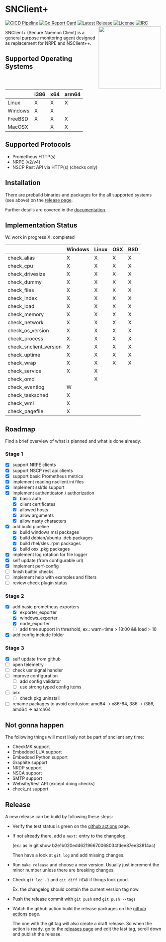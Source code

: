 # SNClient+

[![CICD Pipeline](https://github.com/Consol-Monitoring/snclient/actions/workflows/cicd.yml/badge.svg?branch=main)](https://github.com/Consol-Monitoring/snclient/actions/workflows/cicd.yml)
[![Go Report Card](https://goreportcard.com/badge/github.com/Consol-Monitoring/snclient)](https://goreportcard.com/report/github.com/Consol-Monitoring/snclient)
[![Latest Release](https://img.shields.io/github/v/release/Consol-Monitoring/snclient?sort=semver)](https://github.com/Consol-Monitoring/snclient/releases)
[![License](https://img.shields.io/github/license/Consol-Monitoring/snclient)](https://github.com/Consol-Monitoring/snclient/blob/main/LICENSE)
[![IRC](https://img.shields.io/badge/IRC-libera.chat%2F%23snclient-blue)](https://web.libera.chat/?nick=Guest?#snclient)
<a href="https://omd.consol.de/docs/snclient/logo/"><img src="./docs/logo/snclient.svg" style="float:right; margin: 3px; height: auto; width: 200px; float: right;"></a>

SNClient+ (Secure Naemon Client) is a general purpose monitoring agent designed as replacement for NRPE and NSClient++.

## Supported Operating Systems

|         | i386 | x64 | arm64 |
|---------|------|-----|-------|
| Linux   |   X  |  X  |   X   |
| Windows |   X  |  X  |       |
| FreeBSD |   X  |  X  |   X   |
| MacOSX  |      |  X  |   X   |

## Supported Protocols

- Prometheus HTTP(s)
- NRPE (v2/v4)
- NSCP Rest API via HTTP(s) (checks only)

## Installation

There are prebuild binaries and packages for the all supported systems (see above) on the
[release page](https://github.com/Consol-Monitoring/snclient/releases).

Further details are covered in the [documentation](https://omd.consol.de/docs/snclient/).

## Implementation Status

W: work in progress
X: completed

|                        | Windows |  Linux  |   OSX   |   BSD   |
|------------------------|---------|---------|---------|---------|
| check_alias            |    X    |    X    |    X    |    X    |
| check_cpu              |    X    |    X    |    X    |    X    |
| check_drivesize        |    X    |    X    |    X    |    X    |
| check_dummy            |    X    |    X    |    X    |    X    |
| check_files            |    X    |    X    |    X    |    X    |
| check_index            |    X    |    X    |    X    |    X    |
| check_load             |    X    |    X    |    X    |    X    |
| check_memory           |    X    |    X    |    X    |    X    |
| check_network          |    X    |    X    |    X    |    X    |
| check_os_version       |    X    |    X    |    X    |    X    |
| check_process          |    X    |    X    |    X    |    X    |
| check_snclient_version |    X    |    X    |    X    |    X    |
| check_uptime           |    X    |    X    |    X    |    X    |
| check_wrap             |    X    |    X    |    X    |    X    |
| check_service          |    X    |    X    |         |         |
| check_omd              |         |    X    |         |         |
| check_eventlog         |    W    |         |         |         |
| check_tasksched        |    X    |         |         |         |
| check_wmi              |    X    |         |         |         |
| check_pagefile         |    X    |         |         |         |

## Roadmap

Find a brief overview of what is planned and what is done already:

### Stage 1

- [X] support NRPE clients
- [X] support NSCP rest api clients
- [X] support basic Prometheus metrics
- [X] implement reading nsclient.ini files
- [X] implement ssl/tls support
- [X] implement authenticaton / authorization
  - [X] basic auth
  - [X] client certificates
  - [X] allowed hosts
  - [X] allow arguments
  - [X] allow nasty characters
- [X] add build pipeline
  - [X] build windows msi packages
  - [X] build debian/ubuntu .deb packages
  - [X] build rhel/sles .rpm packages
  - [X] build osx .pkg packages
- [X] implement log rotation for file logger
- [X] self update (from configurable url)
- [X] implement perf-config
- [ ] finish builtin checks
- [ ] implement help with examples and filters
- [ ] review check plugin status

### Stage 2

- [X] add basic prometheus exporters
  - [X] exporter_exporter
  - [X] windows_exporter
  - [X] node_exporter
  - [ ] add time support in threshold, ex.: warn=time > 18:00 && load > 10
- [X] add config include folder

### Stage 3

- [X] self update from github
- [ ] open telemetry
- [ ] check usr signal handler
- [ ] improve configuration
  - [ ] add config validator
  - [ ] use strong typed config items
- [ ] osx
  - [ ] check pkg uninstall
- [ ] rename packages to avoid confusion: amd64 -> x86-64, 386 -> i386, amd64 -> aarch64

## Not gonna happen

The following things will most likely not be part of snclient any time:

- CheckMK support
- Embedded LUA support
- Embedded Python support
- Graphite support
- NRDP support
- NSCA support
- SMTP support
- Website/Rest API (except doing checks)
- check_nt support

## Release

A new release can be build by following these steps:

- Verify the test status is green on the [github actions](https://github.com/ConSol-Monitoring/snclient/actions/workflows/cicd.yml) page.
- If not already there, add a `next:` entry to the changelog.

  (ex.: as in git show b2e1b020ed462196670068034fdee87ee33814ac)

  Then have a look at `git log` and add missing changes.

- Run `make release` and choose a new version. Usually just increment the
  minor number unless there are breaking changes.
- Check `git log -1` and `git diff HEAD` if things look good.

  Ex. the changelog should contain the current version tag now.

- Push the release commit with `git push` and `git push --tags`

- Watch the github action build the release packages on the [github actions](https://github.com/ConSol-Monitoring/snclient/actions/workflows/cicd.yml) page.

  The one with the git tag will also create a draft release. So when the action
  is ready, go to the [releases page](https://github.com/ConSol-Monitoring/snclient/releases)
  and edit the last tag, scroll down and publish the release.
